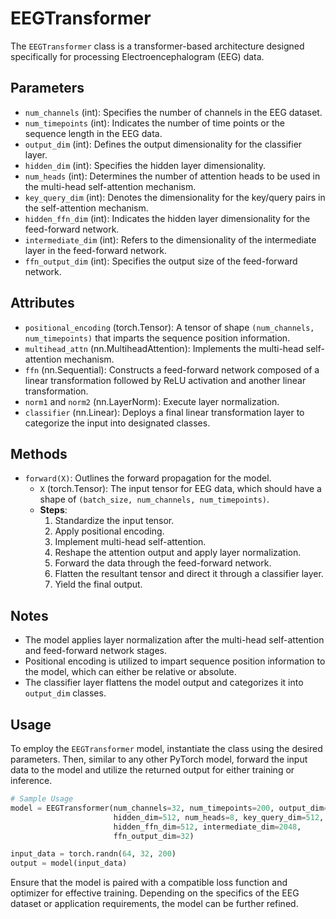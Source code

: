 # EEGTransformer

The `EEGTransformer` class is a transformer-based architecture designed specifically for processing Electroencephalogram (EEG) data.

## Parameters

- `num_channels` (int): Specifies the number of channels in the EEG dataset.
- `num_timepoints` (int): Indicates the number of time points or the sequence length in the EEG data.
- `output_dim` (int): Defines the output dimensionality for the classifier layer.
- `hidden_dim` (int): Specifies the hidden layer dimensionality.
- `num_heads` (int): Determines the number of attention heads to be used in the multi-head self-attention mechanism.
- `key_query_dim` (int): Denotes the dimensionality for the key/query pairs in the self-attention mechanism.
- `hidden_ffn_dim` (int): Indicates the hidden layer dimensionality for the feed-forward network.
- `intermediate_dim` (int): Refers to the dimensionality of the intermediate layer in the feed-forward network.
- `ffn_output_dim` (int): Specifies the output size of the feed-forward network.

## Attributes

- `positional_encoding` (torch.Tensor): A tensor of shape `(num_channels, num_timepoints)` that imparts the sequence position information.
- `multihead_attn` (nn.MultiheadAttention): Implements the multi-head self-attention mechanism.
- `ffn` (nn.Sequential): Constructs a feed-forward network composed of a linear transformation followed by ReLU activation and another linear transformation.
- `norm1` and `norm2` (nn.LayerNorm): Execute layer normalization.
- `classifier` (nn.Linear): Deploys a final linear transformation layer to categorize the input into designated classes.

## Methods

- `forward(X)`: Outlines the forward propagation for the model.
    - `X` (torch.Tensor): The input tensor for EEG data, which should have a shape of `(batch_size, num_channels, num_timepoints)`.
    - **Steps**:
        1. Standardize the input tensor.
        2. Apply positional encoding.
        3. Implement multi-head self-attention.
        4. Reshape the attention output and apply layer normalization.
        5. Forward the data through the feed-forward network.
        6. Flatten the resultant tensor and direct it through a classifier layer.
        7. Yield the final output.

## Notes

- The model applies layer normalization after the multi-head self-attention and feed-forward network stages.
- Positional encoding is utilized to impart sequence position information to the model, which can either be relative or absolute.
- The classifier layer flattens the model output and categorizes it into `output_dim` classes.

## Usage

To employ the `EEGTransformer` model, instantiate the class using the desired parameters. Then, similar to any other PyTorch model, forward the input data to the model and utilize the returned output for either training or inference.

```python
# Sample Usage
model = EEGTransformer(num_channels=32, num_timepoints=200, output_dim=2,
                       hidden_dim=512, num_heads=8, key_query_dim=512,
                       hidden_ffn_dim=512, intermediate_dim=2048,
                       ffn_output_dim=32)

input_data = torch.randn(64, 32, 200)
output = model(input_data)

```

Ensure that the model is paired with a compatible loss function and optimizer for effective training. Depending on the specifics of the EEG dataset or application requirements, the model can be further refined.
